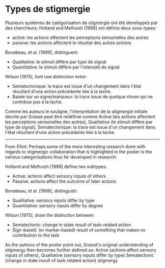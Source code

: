 # Types de stigmergie

Plusieurs systèmes de catégorisation de stigmergie ont été développés par des chercheurs:
Holland and Melhuish [1999] ont définis deux sous-types:
- active: les actions affectent les perceptions sensorielles des autres
- passive: les actions affectent le résultat des autres actions

Bonabeau, et al. [1999], distinguent:

- Qualitative: le stimuli diffère par type de signal
- Quantitative: le stimuli diffère par l'intensité de signal

Wilson [1975], font une distinction entre:

- Sematectonique: la trace est issue d'un changement dans l'état résultant d'une action précédente liée à la tache.
- Basée sur un signe/marqueur: la trace issue de quelque chose qui ne contribue pas à la tache. 

Comme les auteurs le souligne, l'interprétation de la stigmergie initiale décrite par Grassé peut être redéfinie comme Active (les actions affectent les perceptions sensorielles des autres), Qualitative (le stimuli diffère par type de signal), Sematectonique: la trace est issue d'un changement dans l'état résultant d'une action précédente liée à la tache.


---

From Elliot:
Perhaps some of the more interesting research done with regards to stigmergic collaboration that is highlighted in the poster is the various categorisations thus far developed in research:

Holland and Melhuish [1999] define two subtypes:
- Active: actions affect sensory inputs of others
- Passive: actions affect the outcome of later actions

Bonabeau, et al. [1999], distinguish:

- Qualitative: sensory inputs differ by type
- Quantitative: sensory inputs differ by degree

Wilson [1975], draw the distinction between

- Sematectonic: change in state result of task-related action
- Sign-based: (or marker-based) result of something that makes no contribution to the task

As the authors of the poster point out, Grassé's original understanding of stigmergy then becomes further defined as: Active (actions affect sensory inputs of others), Qualitative (sensory inputs differ by type) Sematectonic (change in state result of task-related action) stigmergy 
